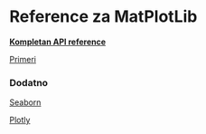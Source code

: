 # Reference za MatPlotLib

[__Kompletan API reference__](https://matplotlib.org/stable/api/index)

[Primeri](https://matplotlib.org/stable/gallery/index.html)

### Dodatno

[Seaborn](https://seaborn.pydata.org/)

[Plotly](https://plotly.com/graphing-libraries/)
